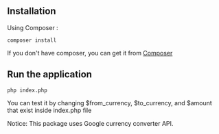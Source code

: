 ## Installation
Using Composer :

```
composer install
```

If you don't have composer, you can get it from [Composer](https://getcomposer.org/)

## Run the application

```
php index.php
```

You can test it by changing $from_currency, $to_currency, and $amount that exist inside index.php file

Notice: This package uses Google currency converter API.